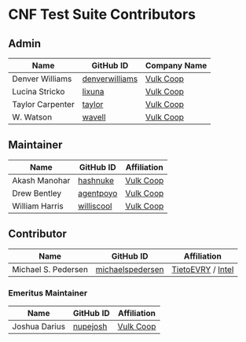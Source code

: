 # CNF Test Suite Contributors


## Admin
| Name | GitHub ID | Company Name |
| --------------- | --------- | ----------- |
| Denver Williams | [denverwilliams](https://github.com/denverwilliams) | [Vulk Coop](vulk.coop) |
| Lucina Stricko | [lixuna](https://github.com/lixuna) | [Vulk Coop](vulk.coop) |
| Taylor Carpenter | [taylor](https://github.com/taylor) | [Vulk Coop](vulk.coop) |
| W. Watson | [wavell](https://github.com/wavell) | [Vulk Coop](vulk.coop) |

## Maintainer
| Name | GitHub ID | Affiliation |
| --------------- | --------- | ----------- |
| Akash Manohar | [hashnuke](https://github.com/hashnuke) | [Vulk Coop](vulk.coop) |
| Drew Bentley | [agentpoyo](https://github.com/agentpoyo) | [Vulk Coop](vulk.coop) |
| William Harris | [williscool](https://github.com/williscool) | [Vulk Coop](vulk.coop) |

## Contributor
| Name | GitHub ID | Affiliation |
| --------------- | --------- | ----------- |
| Michael S. Pedersen | [michaelspedersen](https://github.com/michaelspedersen) | [TietoEVRY](https://www.tietoevry.com/) / [Intel](https://intel.com/) |

### Emeritus Maintainer
| Name | GitHub ID | Affiliation |
| --------------- | --------- | ----------- |
| Joshua Darius | [nupejosh](https://github.com/nupejosh) | [Vulk Coop](vulk.coop) |

